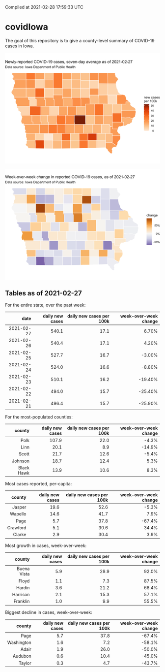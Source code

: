 Compiled at 2021-02-28 17:59:33 UTC

<!-- README.md is generated from README.Rmd. Please edit that file -->

# covidIowa

<!-- badges: start -->
<!-- badges: end -->

The goal of this repository is to give a county-level summary of
COVID-19 cases in Iowa.

![](workflow/data/99-publish/iowa_cases.png)

![](workflow/data/99-publish/iowa_change.png)

## Tables as of 2021-02-27

For the entire state, over the past week:

|       date | daily new cases | daily new cases per 100k | week-over-week change |
|-----------:|----------------:|-------------------------:|----------------------:|
| 2021-02-27 |           540.1 |                     17.1 |                 6.70% |
| 2021-02-26 |           540.4 |                     17.1 |                 4.20% |
| 2021-02-25 |           527.7 |                     16.7 |                -3.00% |
| 2021-02-24 |           524.0 |                     16.6 |                -8.80% |
| 2021-02-23 |           510.1 |                     16.2 |               -19.40% |
| 2021-02-22 |           494.0 |                     15.7 |               -25.40% |
| 2021-02-21 |           496.4 |                     15.7 |               -25.90% |

For the most-populated counties:

|     county | daily new cases | daily new cases per 100k | week-over-week change |
|-----------:|----------------:|-------------------------:|----------------------:|
|       Polk |           107.9 |                     22.0 |                 -4.3% |
|       Linn |            20.1 |                      8.9 |                -14.9% |
|      Scott |            21.7 |                     12.6 |                 -5.4% |
|    Johnson |            18.7 |                     12.4 |                  5.3% |
| Black Hawk |            13.9 |                     10.6 |                  8.3% |

Most cases reported, per-capita:

|   county | daily new cases | daily new cases per 100k | week-over-week change |
|---------:|----------------:|-------------------------:|----------------------:|
|   Jasper |            19.6 |                     52.6 |                 -5.3% |
|  Wapello |            14.6 |                     41.7 |                  7.9% |
|     Page |             5.7 |                     37.8 |                -67.4% |
| Crawford |             5.1 |                     30.6 |                 34.4% |
|   Clarke |             2.9 |                     30.4 |                  3.9% |

Most growth in cases, week-over-week:

|      county | daily new cases | daily new cases per 100k | week-over-week change |
|------------:|----------------:|-------------------------:|----------------------:|
| Buena Vista |             5.9 |                     29.9 |                 92.0% |
|       Floyd |             1.1 |                      7.3 |                 87.5% |
|      Hardin |             3.6 |                     21.2 |                 68.4% |
|    Harrison |             2.1 |                     15.3 |                 57.1% |
|    Franklin |             1.0 |                      9.9 |                 55.5% |

Biggest decline in cases, week-over-week:

|     county | daily new cases | daily new cases per 100k | week-over-week change |
|-----------:|----------------:|-------------------------:|----------------------:|
|       Page |             5.7 |                     37.8 |                -67.4% |
| Washington |             1.6 |                      7.2 |                -58.1% |
|      Adair |             1.9 |                     26.0 |                -50.0% |
|    Audubon |             0.6 |                     10.4 |                -45.0% |
|     Taylor |             0.3 |                      4.7 |                -43.7% |

